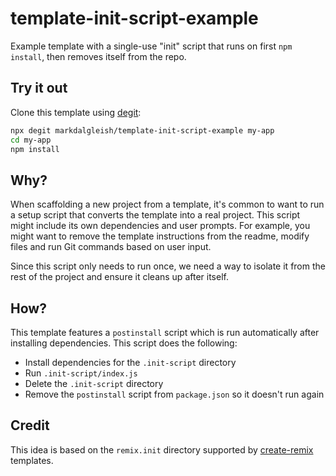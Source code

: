 # template-init-script-example

Example template with a single-use "init" script that runs on first `npm install`, then removes itself from the repo.

## Try it out

Clone this template using [degit](https://github.com/Rich-Harris/degit):

```bash
npx degit markdalgleish/template-init-script-example my-app
cd my-app
npm install
```

## Why?

When scaffolding a new project from a template, it's common to want to run a setup script that converts the template into a real project. This script might include its own dependencies and user prompts. For example, you might want to remove the template instructions from the readme, modify files and run Git commands based on user input.

Since this script only needs to run once, we need a way to isolate it from the rest of the project and ensure it cleans up after itself.

## How?

This template features a `postinstall` script which is run automatically after installing dependencies. This script does the following:

- Install dependencies for the `.init-script` directory
- Run `.init-script/index.js`
- Delete the `.init-script` directory
- Remove the `postinstall` script from `package.json` so it doesn't run again

## Credit

This idea is based on the `remix.init` directory supported by [create-remix](https://npmjs.com/package/create-remix) templates.
